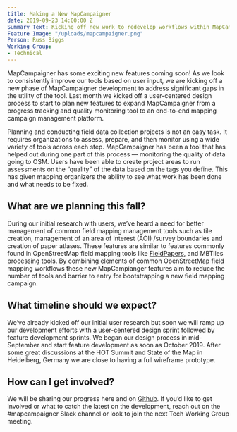 ```yaml
---
title: Making a New MapCampaigner
date: 2019-09-23 14:00:00 Z
Summary Text: Kicking off new work to redevelop workflows within MapCampaigner
Feature Image: "/uploads/mapcampaigner.png"
Person: Russ Biggs
Working Group:
- Technical
---
```


MapCampaigner has some exciting new features coming soon! As we look to consistently improve our tools based on user input, we are kicking off a new phase of MapCampaigner development to address significant gaps in the utility of the tool. Last month we kicked off a user-centered design process to start to plan new features to expand MapCampaigner from a progress tracking and quality monitoring tool to an end-to-end mapping campaign management platform.

Planning and conducting field data collection projects is not an easy task. It requires organizations to assess, prepare, and then monitor using a wide variety of tools across each step. MapCampaigner has been a tool that has helped out during one part of this process — monitoring the quality of data going to OSM. Users have been able to create project areas to run assessments on the “quality” of the data based on the tags you define. This has given mapping organizers the ability to see what work has been done and what needs to be fixed.

## What are we planning this fall? 

During our initial research with users, we’ve heard a need for better management of common field mapping management tools such as tile creation, management of an area of interest (AOI) /survey boundaries and creation of paper atlases. These features are similar to features commonly found in OpenStreetMap field mapping tools like [FieldPapers](http://fieldpapers.org/), and MBTiles processing tools. By combining elements of common OpenStreetMap field mapping workflows these new MapCampianger features aim to reduce the number of tools and barrier to entry for bootstrapping a new field mapping campaign.

## What timeline should we expect? 

We’ve already kicked off our initial user research but soon we will ramp up our development efforts with a user-centered design sprint followed by feature development sprints.
We began our design process in mid-September and start feature development as soon as October 2019. After some great discussions at the HOT Summit and State of the Map in Heidelberg, Germany we are close to having a full wireframe prototype.

## How can I get involved? 

We will be sharing our progress here and on [Github](https://github.com/hotosm/mapcampaigner). If you’d like to get involved or what to catch the latest on the development, reach out on the #mapcampaigner Slack channel or look to join the next Tech Working Group meeting. 
